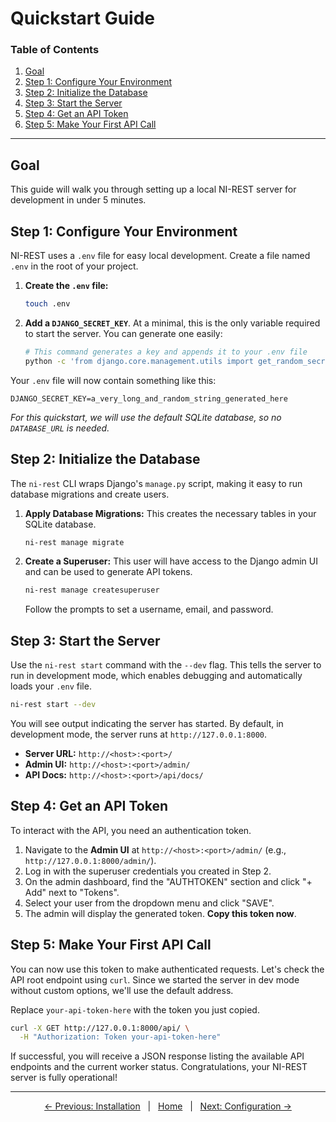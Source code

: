# Quickstart Guide

### Table of Contents
1. [Goal](#goal)
2. [Step 1: Configure Your Environment](#step-1-configure-your-environment)
3. [Step 2: Initialize the Database](#step-2-initialize-the-database)
4. [Step 3: Start the Server](#step-3-start-the-server)
5. [Step 4: Get an API Token](#step-4-get-an-api-token)
6. [Step 5: Make Your First API Call](#step-5-make-your-first-api-call)

---

## Goal

This guide will walk you through setting up a local NI-REST server for development in under 5 minutes.

## Step 1: Configure Your Environment

NI-REST uses a `.env` file for easy local development. Create a file named `.env` in the root of your project.

1.  **Create the `.env` file:**
    ```bash
    touch .env
    ```

2.  **Add a `DJANGO_SECRET_KEY`**. At a minimal, this is the only variable required to start the server. You can generate one easily:
    ```bash
    # This command generates a key and appends it to your .env file
    python -c 'from django.core.management.utils import get_random_secret_key; print(f"DJANGO_SECRET_KEY={get_random_secret_key()}")' >> .env
    ```

Your `.env` file will now contain something like this:
```env
DJANGO_SECRET_KEY=a_very_long_and_random_string_generated_here
```
*For this quickstart, we will use the default SQLite database, so no `DATABASE_URL` is needed.*

## Step 2: Initialize the Database

The `ni-rest` CLI wraps Django's `manage.py` script, making it easy to run database migrations and create users.

1.  **Apply Database Migrations:** This creates the necessary tables in your SQLite database.
    ```bash
    ni-rest manage migrate
    ```

2.  **Create a Superuser:** This user will have access to the Django admin UI and can be used to generate API tokens.
    ```bash
    ni-rest manage createsuperuser
    ```
    Follow the prompts to set a username, email, and password.

## Step 3: Start the Server

Use the `ni-rest start` command with the `--dev` flag. This tells the server to run in development mode, which enables debugging and automatically loads your `.env` file.

```bash
ni-rest start --dev
```

You will see output indicating the server has started. By default, in development mode, the server runs at `http://127.0.0.1:8000`.

- **Server URL:** `http://<host>:<port>/`
- **Admin UI:** `http://<host>:<port>/admin/`
- **API Docs:** `http://<host>:<port>/api/docs/`

## Step 4: Get an API Token

To interact with the API, you need an authentication token.

1.  Navigate to the **Admin UI** at `http://<host>:<port>/admin/` (e.g., `http://127.0.0.1:8000/admin/`).
2.  Log in with the superuser credentials you created in Step 2.
3.  On the admin dashboard, find the "AUTHTOKEN" section and click "+ Add" next to "Tokens".
4.  Select your user from the dropdown menu and click "SAVE".
5.  The admin will display the generated token. **Copy this token now**.

## Step 5: Make Your First API Call

You can now use this token to make authenticated requests. Let's check the API root endpoint using `curl`. Since we started the server in dev mode without custom options, we'll use the default address.

Replace `your-api-token-here` with the token you just copied.

```bash
curl -X GET http://127.0.0.1:8000/api/ \
  -H "Authorization: Token your-api-token-here"
```

If successful, you will receive a JSON response listing the available API endpoints and the current worker status. Congratulations, your NI-REST server is fully operational!

---
<div align="center">
<a href="./01-installation.md">&larr; Previous: Installation</a>
&nbsp;&nbsp;|&nbsp;&nbsp;
<a href="../README.md">Home</a>
&nbsp;&nbsp;|&nbsp;&nbsp;
<a href="./03-configuration.md">Next: Configuration &rarr;</a>
</div>